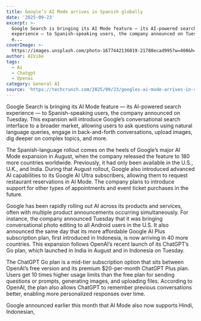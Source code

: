 ```yaml
---
title: Google’s AI Mode arrives in Spanish globally
date: '2025-09-23'
excerpt: >-
  Google Search is bringing its AI Mode feature — its AI-powered search
  experience — to Spanish-speaking users, the company announced on Tuesday. This
  e...
coverImage: >-
  https://images.unsplash.com/photo-1677442136019-21780ecad995?w=400&h=200&fit=crop&auto=format
author: AIVibe
tags:
  - Ai
  - Chatgpt
  - Openai
category: General AI
source: 'https://techcrunch.com/2025/09/23/googles-ai-mode-arrives-in-spanish-globally/'
---
```

Google Search is bringing its AI Mode feature — its AI-powered search experience — to Spanish-speaking users, the company announced on Tuesday. This expansion will introduce Google’s conversational search interface to a broader market, allowing users to ask questions using natural language queries, engage in back-and-forth conversations, upload images, dig deeper on complex topics, and more.

The Spanish-language rollout comes on the heels of Google’s major AI Mode expansion in August, when the company released the feature to 180 more countries worldwide. Previously, it had only been available in the U.S., U.K., and India. During that August rollout, Google also introduced advanced AI capabilities to its Google AI Ultra subscribers, allowing them to request restaurant reservations in AI Mode. The company plans to introduce support for other types of appointments and event ticket purchases in the future.


	
	




	
	



Google has been rapidly rolling out AI across its products and services, often with multiple product announcements occurring simultaneously. For instance, the company announced Tuesday that it was bringing conversational photo editing to all Android users in the U.S. It also announced the same day that its more affordable Google AI Plus subscription plan, first introduced in Indonesia, is now arriving in 40 more countries. This expansion follows OpenAI’s recent launch of its ChatGPT’s Go plan, which launched in India in August and in Indonesia on Tuesday. 

The ChatGPT Go plan is a mid-tier subscription option that sits between OpenAI’s free version and its premium $20-per-month ChatGPT Plus plan. Users get 10 times higher usage limits than the free plan for sending questions or prompts, generating images, and uploading files. According to OpenAI, the plan also allows ChatGPT to remember previous conversations better, enabling more personalized responses over time.

Google announced earlier this month that AI Mode also now supports Hindi, Indonesian,
